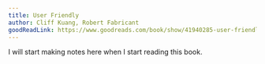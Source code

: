 ```yaml
---
title: User Friendly
author: Cliff Kuang, Robert Fabricant
goodReadLink: https://www.goodreads.com/book/show/41940285-user-friendly
---
```


I will start making notes here when I start reading this book.
